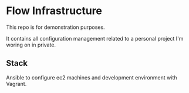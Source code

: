 # Flow Infrastructure

This repo is for demonstration purposes.

It contains all configuration management related to a personal project I'm woring on in private.

## Stack

Ansible to configure ec2 machines and development environment with Vagrant.

